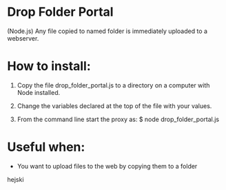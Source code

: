 # Drop Folder Portal
(Node.js) Any file copied to named folder is immediately uploaded to a webserver.

# How to install:
1) Copy the file drop_folder_portal.js to a directory on a computer with Node installed.

2) Change the variables declared at the top of the file with your values.

3) From the command line start the proxy as:
    $ node drop_folder_portal.js

# Useful when:
* You want to upload files to the web by  copying them to a folder

hejski